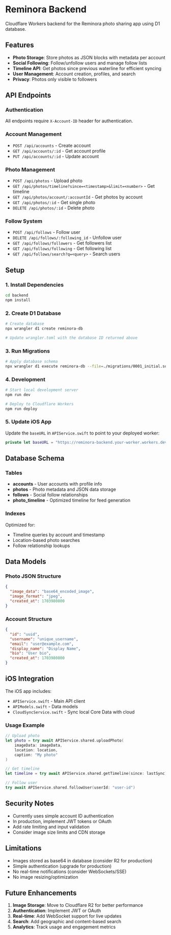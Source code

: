 # Reminora Backend

Cloudflare Workers backend for the Reminora photo sharing app using D1 database.

## Features

- **Photo Storage**: Store photos as JSON blocks with metadata per account
- **Social Following**: Follow/unfollow users and manage follow lists
- **Timeline API**: Get photos since previous waterline for efficient syncing
- **User Management**: Account creation, profiles, and search
- **Privacy**: Photos only visible to followers

## API Endpoints

### Authentication
All endpoints require `X-Account-ID` header for authentication.

### Account Management
- `POST /api/accounts` - Create account
- `GET /api/accounts/:id` - Get account profile
- `PUT /api/accounts/:id` - Update account

### Photo Management
- `POST /api/photos` - Upload photo
- `GET /api/photos/timeline?since=<timestamp>&limit=<number>` - Get timeline
- `GET /api/photos/account/:accountId` - Get photos by account
- `GET /api/photos/:id` - Get single photo
- `DELETE /api/photos/:id` - Delete photo

### Follow System
- `POST /api/follows` - Follow user
- `DELETE /api/follows/:following_id` - Unfollow user
- `GET /api/follows/followers` - Get followers list
- `GET /api/follows/following` - Get following list
- `GET /api/follows/search?q=<query>` - Search users

## Setup

### 1. Install Dependencies
```bash
cd backend
npm install
```

### 2. Create D1 Database
```bash
# Create database
npx wrangler d1 create reminora-db

# Update wrangler.toml with the database ID returned above
```

### 3. Run Migrations
```bash
# Apply database schema
npx wrangler d1 execute reminora-db --file=./migrations/0001_initial.sql
```

### 4. Development
```bash
# Start local development server
npm run dev

# Deploy to Cloudflare Workers
npm run deploy
```

### 5. Update iOS App
Update the `baseURL` in `APIService.swift` to point to your deployed worker:
```swift
private let baseURL = "https://reminora-backend.your-worker.workers.dev"
```

## Database Schema

### Tables
- **accounts** - User accounts with profile info
- **photos** - Photo metadata and JSON data storage
- **follows** - Social follow relationships
- **photo_timeline** - Optimized timeline for feed generation

### Indexes
Optimized for:
- Timeline queries by account and timestamp
- Location-based photo searches
- Follow relationship lookups

## Data Models

### Photo JSON Structure
```json
{
  "image_data": "base64_encoded_image",
  "image_format": "jpeg",
  "created_at": 1703980800
}
```

### Account Structure
```json
{
  "id": "uuid",
  "username": "unique_username",
  "email": "user@example.com",
  "display_name": "Display Name",
  "bio": "User bio",
  "created_at": 1703980800
}
```

## iOS Integration

The iOS app includes:
- `APIService.swift` - Main API client
- `APIModels.swift` - Data models
- `CloudSyncService.swift` - Sync local Core Data with cloud

### Usage Example
```swift
// Upload photo
let photo = try await APIService.shared.uploadPhoto(
    imageData: imageData,
    location: location,
    caption: "My photo"
)

// Get timeline
let timeline = try await APIService.shared.getTimeline(since: lastSync)

// Follow user
try await APIService.shared.followUser(userId: "user-id")
```

## Security Notes

- Currently uses simple account ID authentication
- In production, implement JWT tokens or OAuth
- Add rate limiting and input validation
- Consider image size limits and CDN storage

## Limitations

- Images stored as base64 in database (consider R2 for production)
- Simple authentication (upgrade for production)
- No real-time notifications (consider WebSockets/SSE)
- No image resizing/optimization

## Future Enhancements

1. **Image Storage**: Move to Cloudflare R2 for better performance
2. **Authentication**: Implement JWT or OAuth
3. **Real-time**: Add WebSocket support for live updates
4. **Search**: Add geographic and content-based search
5. **Analytics**: Track usage and engagement metrics